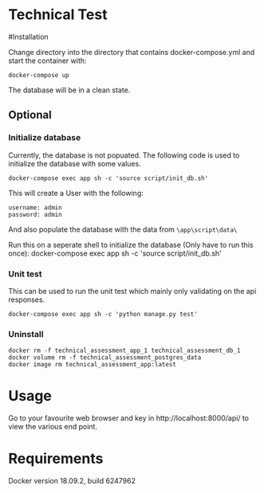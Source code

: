 # Technical Test

#Installation

Change directory into the directory that contains docker-compose.yml and start the container with:

```
docker-compose up
```

The database will be in a clean state.

## Optional

###  Initialize database
Currently, the database is not popuated. The following code is used to initialize the database with some values. 
```
docker-compose exec app sh -c 'source script/init_db.sh'
```
This will create a User with the following:
```
username: admin
password: admin
```
And also populate the database with the data from `\app\script\data\`

Run this on a seperate shell to initialize the database (Only have to run this once):
docker-compose exec app sh -c 'source script/init_db.sh'

### Unit test
This can be used to run the unit test which mainly only validating on the api responses.
```
docker-compose exec app sh -c 'python manage.py test'
```

### Uninstall
```
docker rm -f technical_assessment_app_1 technical_assessment_db_1 
docker volume rm -f technical_assessment_postgres_data
docker image rm technical_assessment_app:latest
```




# Usage
Go to your favourite web browser and key in http://localhost:8000/api/ to view the various end point.

# Requirements
Docker version 18.09.2, build 6247962
